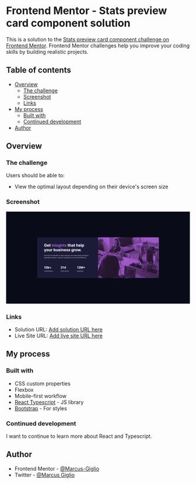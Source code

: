 # Frontend Mentor - Stats preview card component solution

This is a solution to the [Stats preview card component challenge on Frontend Mentor](https://www.frontendmentor.io/challenges/stats-preview-card-component-8JqbgoU62). Frontend Mentor challenges help you improve your coding skills by building realistic projects.

## Table of contents

- [Overview](#overview)
  - [The challenge](#the-challenge)
  - [Screenshot](#screenshot)
  - [Links](#links)
- [My process](#my-process)
  - [Built with](#built-with)
  - [Continued development](#continued-development)
- [Author](#author)

## Overview

### The challenge

Users should be able to:

- View the optimal layout depending on their device's screen size

### Screenshot

![](./src/assets/Screenshot.png)

### Links

- Solution URL: [Add solution URL here](https://your-solution-url.com)
- Live Site URL: [Add live site URL here](https://your-live-site-url.com)

## My process

### Built with

- CSS custom properties
- Flexbox
- Mobile-first workflow
- [React Typescript](https://www.typescriptlang.org/docs/handbook/react.html) - JS library
- [Bootstrap](https://getbootstrap.com/docs/5.2/getting-started/introduction/) - For styles

### Continued development

I want to continue to learn more about React and Typescript.

## Author

- Frontend Mentor - [@Marcus-Giglio](https://www.frontendmentor.io/profile/Marcus-Giglio)
- Twitter - [@Marcus Giglio](https://www.linkedin.com/in/marcus-g-514b51175/)

